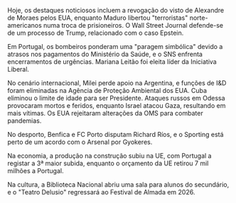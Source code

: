 Hoje, os destaques noticiosos incluem a revogação do visto de Alexandre de Moraes pelos EUA, enquanto Maduro libertou "terroristas" norte-americanos numa troca de prisioneiros. O Wall Street Journal defende-se de um processo de Trump, relacionado com o caso Epstein.

Em Portugal, os bombeiros ponderam uma "paragem simbólica" devido a atrasos nos pagamentos do Ministério da Saúde, e o SNS enfrenta encerramentos de urgências. Mariana Leitão foi eleita líder da Iniciativa Liberal.

No cenário internacional, Milei perde apoio na Argentina, e funções de I&D foram eliminadas na Agência de Proteção Ambiental dos EUA. Cuba eliminou o limite de idade para ser Presidente. Ataques russos em Odessa provocaram mortos e feridos, enquanto Israel atacou Gaza, resultando em mais vítimas. Os EUA rejeitaram alterações da OMS para combater pandemias.

No desporto, Benfica e FC Porto disputam Richard Ríos, e o Sporting está perto de um acordo com o Arsenal por Gyokeres.

Na economia, a produção na construção subiu na UE, com Portugal a registar a 3ª maior subida, enquanto o orçamento da UE retirou 7 mil milhões a Portugal.

Na cultura, a Biblioteca Nacional abriu uma sala para alunos do secundário, e o "Teatro Delusio" regressará ao Festival de Almada em 2026.